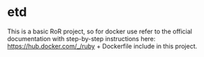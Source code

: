 # etd
This is a basic RoR project, so for docker use refer to the official documentation with step-by-step instructions here: https://hub.docker.com/_/ruby + Dockerfile include in this project.